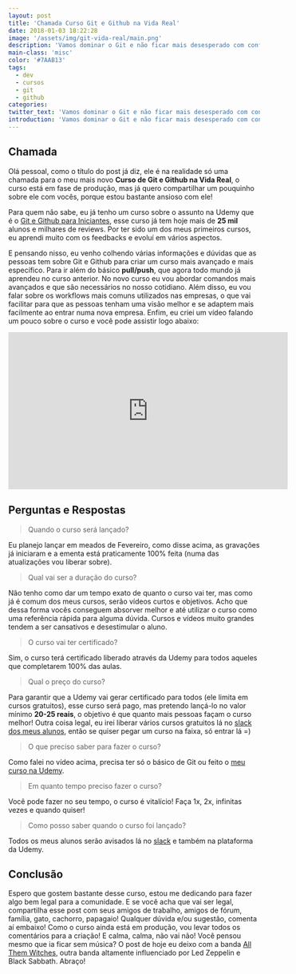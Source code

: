 ```yaml
---
layout: post
title: 'Chamada Curso Git e Github na Vida Real'
date: 2018-01-03 18:22:28
image: '/assets/img/git-vida-real/main.png'
description: 'Vamos dominar o Git e não ficar mais desesperado com conflitos e arquivos perdidos!'
main-class: 'misc'
color: '#7AAB13'
tags:
  - dev
  - cursos
  - git
  - github
categories:
twitter_text: 'Vamos dominar o Git e não ficar mais desesperado com conflitos e arquivos perdidos!'
introduction: 'Vamos dominar o Git e não ficar mais desesperado com conflitos e arquivos perdidos!'
---
```


## Chamada

Olá pessoal, como o título do post já diz, ele é na realidade só uma chamada para o meu mais novo **Curso de Git e Github na Vida Real**, o curso está em fase de produção, mas já quero compartilhar um pouquinho sobre ele com vocês, porque estou bastante ansioso com ele!

Para quem não sabe, eu já tenho um curso sobre o assunto na Udemy que é o [Git e Github para Iniciantes](https://www.udemy.com/git-e-github-para-iniciantes/), esse curso já tem hoje mais de **25 mil** alunos e milhares de reviews. Por ter sido um dos meus primeiros cursos, eu aprendi muito com os feedbacks e evoluí em vários aspectos.

E pensando nisso, eu venho colhendo várias informações e dúvidas que as pessoas tem sobre Git e Github para criar um curso mais avançado e mais específico. Para ir além do básico **pull/push**, que agora todo mundo já aprendeu no curso anterior. No novo curso eu vou abordar comandos mais avançados e que são necessários no nosso cotidiano. Além disso, eu vou falar sobre os workflows mais comuns utilizados nas empresas, o que vai facilitar para que as pessoas tenham uma visão melhor e se adaptem mais facilmente ao entrar numa nova empresa. Enfim, eu criei um vídeo falando um pouco sobre o curso e você pode assistir logo abaixo:

<iframe width="560" height="315" src="https://www.youtube.com/embed/SycgKYTKS5Q" frameborder="0" gesture="media" allow="encrypted-media" allowfullscreen></iframe>

## Perguntas e Respostas

> Quando o curso será lançado?

Eu planejo lançar em meados de Fevereiro, como disse acima, as gravações já iniciaram e a ementa está praticamente 100% feita (numa das atualizações vou liberar sobre).

> Qual vai ser a duração do curso?

Não tenho como dar um tempo exato de quanto o curso vai ter, mas como já é comum dos meus cursos, serão vídeos curtos e objetivos. Acho que dessa forma vocês conseguem absorver melhor e até utilizar o curso como uma referência rápida para alguma dúvida. Cursos e vídeos muito grandes tendem a ser cansativos e desestimular o aluno.

> O curso vai ter certificado?

Sim, o curso terá certificado liberado através da Udemy para todos aqueles que completarem 100% das aulas.

> Qual o preço do curso?

Para garantir que a Udemy vai gerar certificado para todos (ele limita em cursos gratuitos), esse curso será pago, mas pretendo lançá-lo no valor mínimo **20-25 reais**, o objetivo é que quanto mais pessoas façam o curso melhor! Outra coisa legal, eu irei liberar vários cursos gratuitos lá no [slack dos meus alunos](https://bit.ly/will-slack), então se quiser pegar um curso na faixa, só entrar lá =)

> O que preciso saber para fazer o curso?

Como falei no vídeo acima, precisa ter só o básico de Git ou feito o [meu curso na Udemy](https://www.udemy.com/git-e-github-para-iniciantes/).

> Em quanto tempo preciso fazer o curso?

Você pode fazer no seu tempo, o curso é vitalício! Faça 1x, 2x, infinitas vezes e quando quiser!

> Como posso saber quando o curso foi lançado?

Todos os meus alunos serão avisados lá no [slack](https://bit.ly/will-slack) e também na plataforma da Udemy.

## Conclusão

Espero que gostem bastante desse curso, estou me dedicando para fazer algo bem legal para a comunidade. E se você acha que vai ser legal, compartilha esse post com seus amigos de trabalho, amigos de fórum, família, gato, cachorro, papagaio! Qualquer dúvida e/ou sugestão, comenta aí embaixo! Como o curso ainda está em produção, vou levar todos os comentários para a criação! E calma, calma, não vai não! Você pensou mesmo que ia ficar sem música? O post de hoje eu deixo com a banda [All Them Witches](https://open.spotify.com/artist/29Wmfm1CojrjQ3aQP0FI65), outra banda altamente influenciado por Led Zeppelin e Black Sabbath. Abraço!
